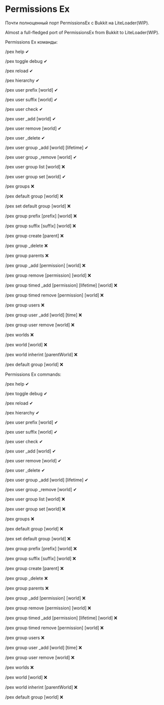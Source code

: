 <h1>Permissions Ex</h1>
<p>Почти полноценный порт PermissionsEx с Bukkit на LiteLoader(WIP).</p>
<p>Almost a full-fledged port of PermissionsEx from Bukkit to LiteLoader(WIP).</p>
<p></p>
<p>Permissions Ex команды:</p>
<p>/pex help ✔</p>
<p>/pex toggle debug ✔</p>
<p>/pex reload ✔</p>
<p>/pex hierarchy ✔</p>
<p>/pex user <user> prefix <prefix> [world] ✔</p>
<p>/pex user <user> suffix <suffix> [world] ✔</p>
<p>/pex user <user> check <permission> ✔</p>
<p>/pex user <user> _add <permission> [world] ✔</p>
<p>/pex user <user> remove <permission> [world] ✔</p>
<p>/pex user <user> _delete ✔</p>
<p>/pex user <user> group _add <permission/group> [world] [lifetime] ✔</p>
<p>/pex user <user> group _remove <permission/group> [world] ✔</p>
<p>/pex user <user> group list [world] ❌</p>
<p>/pex user <user> group set <group> [world] ✔</p>
<p>/pex groups ❌</p>
<p>/pex default group [world] ❌</p>
<p>/pex set default group <group> [world] ❌</p>
<p>/pex group <group> prefix [prefix] [world] ❌</p>
<p>/pex group <group> suffix [suffix] [world] ❌</p>
<p>/pex group <group> create <prefix> <suffix> <default:int> [parent] ❌</p>
<p>/pex group <group> _delete ❌</p>
<p>/pex group <group> parents ❌</p>
<p>/pex group <group> _add [permission] [world] ❌</p>
<p>/pex group <group> remove [permission] [world] ❌</p>
<p>/pex group <group> timed _add [permission] [lifetime] [world] ❌</p>
<p>/pex group <group> timed remove [permission] [world] ❌</p>
<p>/pex group <group> users ❌</p>
<p>/pex group <group> user _add <user> [world] [time] ❌</p>
<p>/pex group <group> user remove <user> [world] ❌</p>
<p>/pex worlds ❌</p>
<p>/pex world [world] ❌</p>
<p>/pex world <world> inherint [parentWorld] ❌</p>
<p>/pex default group <group> [world] ❌</p>
<p></p>
<p>Permissions Ex commands:</p>
<p>/pex help ✔</p>
<p>/pex toggle debug ✔</p>
<p>/pex reload ✔</p>
<p>/pex hierarchy ✔</p>
<p>/pex user <user> prefix <prefix> [world] ✔</p>
<p>/pex user <user> suffix <suffix> [world] ✔</p>
<p>/pex user <user> check <permission> ✔</p>
<p>/pex user <user> _add <permission> [world] ✔</p>
<p>/pex user <user> remove <permission> [world] ✔</p>
<p>/pex user <user> _delete ✔</p>
<p>/pex user <user> group _add <permission/group> [world] [lifetime] ✔</p>
<p>/pex user <user> group _remove <permission/group> [world] ✔</p>
<p>/pex user <user> group list [world] ❌</p>
<p>/pex user <user> group set <group> [world] ❌</p>
<p>/pex groups ❌</p>
<p>/pex default group [world] ❌</p>
<p>/pex set default group <group> [world] ❌</p>
<p>/pex group <group> prefix [prefix] [world] ❌</p>
<p>/pex group <group> suffix [suffix] [world] ❌</p>
<p>/pex group <group> create <prefix> <suffix> <default:int> [parent] ❌</p>
<p>/pex group <group> _delete ❌</p>
<p>/pex group <group> parents ❌</p>
<p>/pex group <group> _add [permission] [world] ❌</p>
<p>/pex group <group> remove [permission] [world] ❌</p>
<p>/pex group <group> timed _add [permission] [lifetime] [world] ❌</p>
<p>/pex group <group> timed remove [permission] [world] ❌</p>
<p>/pex group <group> users ❌</p>
<p>/pex group <group> user _add <user> [world] [time] ❌</p>
<p>/pex group <group> user remove <user> [world] ❌</p>
<p>/pex worlds ❌</p>
<p>/pex world [world] ❌</p>
<p>/pex world <world> inherint [parentWorld] ❌</p>
<p>/pex default group <group> [world] ❌</p>
